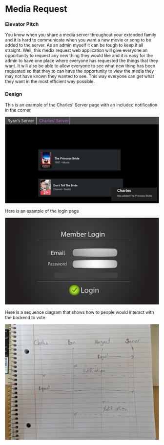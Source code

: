 # Media Request

### Elevator Pitch

You know when you share a media server throughout your extended family and it is hard to communicate when you want a new movie or song to be added to the server. As an admin myself it can be tough to keep it all straight. Well, this media request web application will give everyone an opportunity to request any new thing they would like and it is easy for the admin to have one place where everyone has requested the things that they want. It will also be able to allow everyone to see what new thing has been requested so that they to can have the opportunity to view the media they may not have known they wanted to see. This way everyone can get what they want in the most efficient way possible.

### Design

This is an example of the Charles' Server page with an included notification in the corner

![Media Request Page Example](Pictures/Page_Example_For_Startup.png)

Here is an example of the login page

![Login Page Example](Pictures/Login_Page_For_Startup.png)

Here is a sequence diagram that shows how to people would interact with the backend to vote.

![Sequence Diagram Example](Pictures/Sequence_Diagram.jpg)